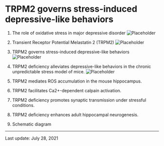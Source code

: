 # TRPM2 governs stress-induced depressive-like behaviors


1. The role of oxidative stress in major depressive disorder
![Placeholder](https://dummyimage.com/500x200/eee/aaa)
2. Transient Receptor Potential Melastatin 2 (TRPM2)
![Placeholder](https://dummyimage.com/500x200/eee/aaa)
3. TRPM2 governs stress-induced depressive-like behaviors
![Placeholder](https://dummyimage.com/500x200/eee/aaa)
4. TRPM2 deficiency alleviates depressive-like behaviors in the chronic unpredictable stress model of mice.
![Placeholder](https://dummyimage.com/500x200/eee/aaa)
5. TRPM2 mediates ROS accumulation in the mouse hippocampus.

6. TRPM2 facilitates Ca2+-dependent calpain activation.

7. TRPM2 deficiency promotes synaptic transmission under stressful conditions.

8. TRPM2 deficiency enhances adult hippocampal neurogenesis.

9. Schematic diagram

***
Last update: July 28, 2021
